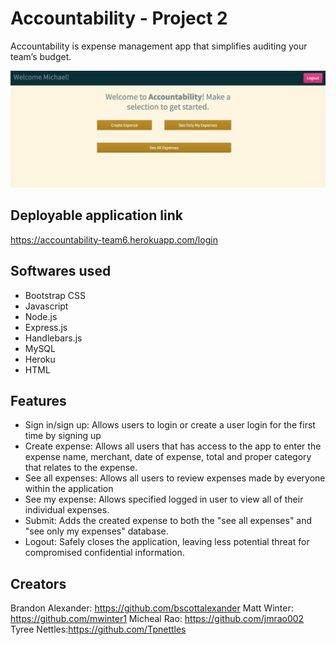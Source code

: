 # Accountability - Project 2

Accountability is expense management app that simplifies auditing your team’s budget.

![screenshot](https://github.com/Team6Proj2/Proj2/blob/main/assets/images/screenshot.png?raw=true)

## Deployable application link

https://accountability-team6.herokuapp.com/login

## Softwares used

- Bootstrap CSS
- Javascript
- Node.js
- Express.js
- Handlebars.js
- MySQL
- Heroku
- HTML

## Features

- Sign in/sign up: Allows users to login or create a user login for the first time by signing up
- Create expense: Allows all users that has access to the app to enter the expense name, merchant, date of expense, total and proper category that relates to the expense.
- See all expenses: Allows all users to review expenses made by everyone within the application
- See my expense: Allows specified logged in user to view all of their individual expenses.
- Submit: Adds the created expense to both the "see all expenses" and "see only my expenses" database.
- Logout: Safely closes the application, leaving less potential threat for compromised confidential information.

## Creators

Brandon Alexander: https://github.com/bscottalexander
Matt Winter: https://github.com/mwinter1
Micheal Rao: https://github.com/jmrao002
Tyree Nettles:https://github.com/Tpnettles
